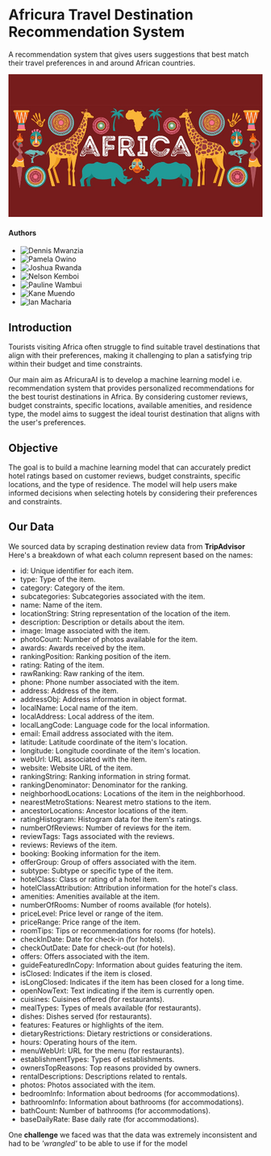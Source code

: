 # Africura Travel Destination Recommendation System
A recommendation system that gives users suggestions that best match their travel preferences in and around African countries.
<p>
    <img src="Data/images/readme_banner.jpg" alt="Banner Image"/>
</p>

#### Authors
* ![Dennis Mwanzia](https://github.com/DennisMwanzia)
* ![Pamela Owino](https://github.com/PamelaAwino)
* ![Joshua Rwanda](https://github.com/R3TR0Quan)
* ![Nelson Kemboi](https://github.com/nelkemboi)
* ![Pauline Wambui](https://github.com/paulineKiarie)
* ![Kane Muendo](https://github.com/kanevundi)
* ![Ian Macharia](https://github.com/Imacharia)

## Introduction

Tourists visiting Africa often struggle to find suitable travel destinations that align with their preferences, making it challenging to plan a satisfying trip within their budget and time constraints. 

Our main aim as AfricuraAI is to develop a machine learning model i.e. recommendation system that provides personalized recommendations for the best tourist destinations in Africa. By considering customer reviews, budget constraints, specific locations, available amenities, and residence type, the model aims to suggest the ideal tourist destination that aligns with the user's preferences.

## Objective

The goal is to build a machine learning model that can accurately predict hotel ratings based on customer reviews, budget constraints, specific locations, and the type of residence. The model will help users make informed decisions when selecting hotels by considering their preferences and constraints.

## Our Data

We sourced data by scraping destination review data from **TripAdvisor** 
Here's a breakdown of what each column represent based on the names:

* id: Unique identifier for each item.
* type: Type of the item.
* category: Category of the item.
* subcategories: Subcategories associated with the item.
* name: Name of the item.
* locationString: String representation of the location of the item.
* description: Description or details about the item.
* image: Image associated with the item.
* photoCount: Number of photos available for the item.
* awards: Awards received by the item.
* rankingPosition: Ranking position of the item.
* rating: Rating of the item.
* rawRanking: Raw ranking of the item.
* phone: Phone number associated with the item.
* address: Address of the item.
* addressObj: Address information in object format.
* localName: Local name of the item.
* localAddress: Local address of the item.
* localLangCode: Language code for the local information.
* email: Email address associated with the item.
* latitude: Latitude coordinate of the item's location.
* longitude: Longitude coordinate of the item's location.
* webUrl: URL associated with the item.
* website: Website URL of the item.
* rankingString: Ranking information in string format.
* rankingDenominator: Denominator for the ranking.
* neighborhoodLocations: Locations of the item in the neighborhood.
* nearestMetroStations: Nearest metro stations to the item.
* ancestorLocations: Ancestor locations of the item.
* ratingHistogram: Histogram data for the item's ratings.
* numberOfReviews: Number of reviews for the item.
* reviewTags: Tags associated with the reviews.
* reviews: Reviews of the item.
* booking: Booking information for the item.
* offerGroup: Group of offers associated with the item.
* subtype: Subtype or specific type of the item.
* hotelClass: Class or rating of a hotel item.
* hotelClassAttribution: Attribution information for the hotel's class.
* amenities: Amenities available at the item.
* numberOfRooms: Number of rooms available (for hotels).
* priceLevel: Price level or range of the item.
* priceRange: Price range of the item.
* roomTips: Tips or recommendations for rooms (for hotels).
* checkInDate: Date for check-in (for hotels).
* checkOutDate: Date for check-out (for hotels).
* offers: Offers associated with the item.
* guideFeaturedInCopy: Information about guides featuring the item.
* isClosed: Indicates if the item is closed.
* isLongClosed: Indicates if the item has been closed for a long time.
* openNowText: Text indicating if the item is currently open.
* cuisines: Cuisines offered (for restaurants).
* mealTypes: Types of meals available (for restaurants).
* dishes: Dishes served (for restaurants).
* features: Features or highlights of the item.
* dietaryRestrictions: Dietary restrictions or considerations.
* hours: Operating hours of the item.
* menuWebUrl: URL for the menu (for restaurants).
* establishmentTypes: Types of establishments.
* ownersTopReasons: Top reasons provided by owners.
* rentalDescriptions: Descriptions related to rentals.
* photos: Photos associated with the item.
* bedroomInfo: Information about bedrooms (for accommodations).
* bathroomInfo: Information about bathrooms (for accommodations).
* bathCount: Number of bathrooms (for accommodations).
* baseDailyRate: Base daily rate (for accommodations).

One **challenge** we faced was that the data was extremely inconsistent and had to be *'wrangled'* to be able to use if for the model